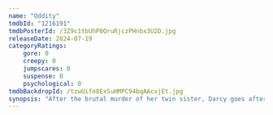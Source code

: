 ```yaml
---
name: "Oddity"
tmdbId: "1216191"
tmdbPosterId: /3Z9c1tbUhP0QruRjczPHnbx3U2D.jpg
releaseDate: 2024-07-19
categoryRatings:
    gore: 0
    creepy: 0
    jumpscares: 0
    suspense: 0
    psychological: 0
tmdbBackdropId: /tzwUife8ExSuHMPC94bqAAcxjEt.jpg
synopsis: "After the brutal murder of her twin sister, Darcy goes after those responsible by using haunted items as her tools for revenge."
---
```

